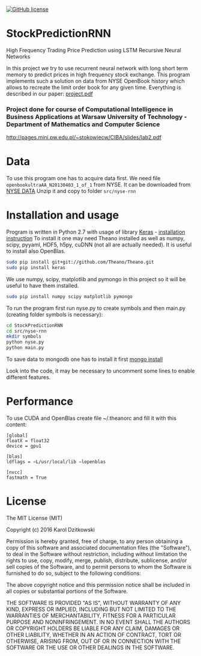 [![GitHub license](https://img.shields.io/github/license/mashape/apistatus.svg)](https://raw.githubusercontent.com/dzitkowskik/StockPredictionRNN/master/LICENSE)

# StockPredictionRNN
High Frequency Trading Price Prediction using LSTM Recursive Neural Networks   

In this project we try to use recurrent neural network with long short term memory 
to predict prices in high frequency stock exchange. This program implements such a solution 
on data from NYSE OpenBook history which allows to recreate the limit order book for any given time.
Everything is described in our paper: [project.pdf](https://github.com/dzitkowskik/StockPredictionRNN/blob/master/docs/project.pdf)

### Project done for course of Computational Intelligence in Business Applications at Warsaw University of Technology - Department of Mathematics and Computer Science
http://pages.mini.pw.edu.pl/~stokowiecw/CIBA/slides/lab2.pdf   

# Data

To use this program one has to acquire data first. We need file `openbookultraAA_N20130403_1_of_1` from NYSE.
It can be downloaded from [NYSE DATA](ftp://ftp.nyxdata.com/Historical%20Data%20Samples/TAQ%20NYSE%20OpenBook/)
Unzip it and copy to folder `src/nyse-rnn`

# Installation and usage

Program is written in Python 2.7 with usage of library [Keras](http://keras.io) - [installation instruction](http://keras.io/#installation)
To install it one may need Theano installed as well as numpy, scipy, pyyaml, HDF5, h5py, cuDNN (not all are actually needed).
It is useful to install also OpenBlas.

```bash
sudo pip install git+git://github.com/Theano/Theano.git
sudo pip install keras
```

We use numpy, scipy, matplotlib and pymongo in this project so it will be useful to have them installed.

```bash
sudo pip install numpy scipy matplotlib pymongo
```

To run the program first run nyse.py to create symbols and then main.py (creating folder symbols is necessary):

```bash
cd StockPredictionRNN
cd src/nyse-rnn
mkdir symbols
python nyse.py
python main.py
```

To save data to mongodb one has to install it first [mongo install](https://docs.mongodb.org/manual/tutorial/install-mongodb-on-ubuntu/)

Look into the code, it may be necessary to uncomment some lines to enable different features.

# Performance 

To use CUDA and OpenBlas create file ~/.theanorc and fill it with this content:

```
[global]
floatX = float32 
device = gpu1

[blas]
ldflags = −L/usr/local/lib −lopenblas

[nvcc]
fastmath = True
```

# License 

The MIT License (MIT)

Copyright (c) 2016 Karol Dzitkowski

Permission is hereby granted, free of charge, to any person obtaining a copy of this software and associated documentation files (the "Software"), to deal in the Software without restriction, including without limitation the rights to use, copy, modify, merge, publish, distribute, sublicense, and/or sell copies of the Software, and to permit persons to whom the Software is furnished to do so, subject to the following conditions:

The above copyright notice and this permission notice shall be included in all copies or substantial portions of the Software.

THE SOFTWARE IS PROVIDED "AS IS", WITHOUT WARRANTY OF ANY KIND, EXPRESS OR IMPLIED, INCLUDING BUT NOT LIMITED TO THE WARRANTIES OF MERCHANTABILITY, FITNESS FOR A PARTICULAR PURPOSE AND NONINFRINGEMENT. IN NO EVENT SHALL THE AUTHORS OR COPYRIGHT HOLDERS BE LIABLE FOR ANY CLAIM, DAMAGES OR OTHER LIABILITY, WHETHER IN AN ACTION OF CONTRACT, TORT OR OTHERWISE, ARISING FROM, OUT OF OR IN CONNECTION WITH THE SOFTWARE OR THE USE OR OTHER DEALINGS IN THE SOFTWARE.

